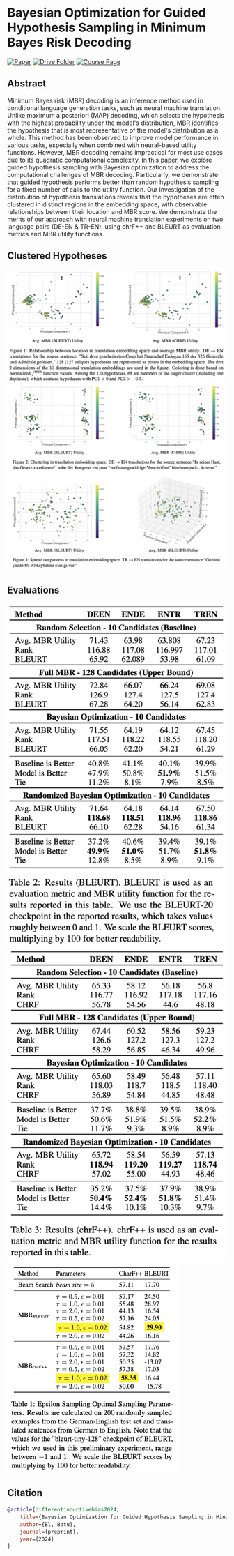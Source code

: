 # Bayesian Optimization for Guided Hypothesis Sampling in Minimum Bayes Risk Decoding

[![Paper](https://img.shields.io/badge/Paper-007ACC?style=for-the-badge&labelColor=007ACC)](https://drive.google.com/file/d/1irfeto2mPHuTviJ-Dl0K4dkufrMTyp0l/view?usp=sharing)
[![Drive Folder](https://img.shields.io/badge/Drive_Folder-007ACC?style=for-the-badge&labelColor=007ACC)](https://drive.google.com/drive/folders/1PzNdEactL4S8OVCGuX-0I2za49H2wM1c?usp=drive_link)
[![Course Page](https://img.shields.io/badge/Course_Page-007ACC?style=for-the-badge&labelColor=007ACC)](https://www.cl.cam.ac.uk/teaching/2324/L101/)

## Abstract
Minimum Bayes risk (MBR) decoding is an inference method used in conditional language generation tasks, such as neural machine translation. Unlike maximum a posteriori (MAP) decoding, which selects the hypothesis with the highest probability under the model's distribution, MBR identifies the hypothesis that is most representative of the model's distribution as a whole. This method has been observed to improve model performance in various tasks, especially when combined with neural-based utility functions. However, MBR decoding remains impractical for most use cases due to its quadratic computational complexity. In this paper, we explore guided hypothesis sampling with Bayesian optimization to address the computational challenges of MBR decoding. Particularly, we demonstrate that guided hypothesis performs better than random hypothesis sampling for a fixed number of calls to the utility function. Our investigation of the distribution of hypothesis translations reveals that the hypotheses are often clustered in distinct regions in the embedding space, with observable relationships between their location and MBR score. We demonstrate the merits of our approach with neural machine translation experiments on two language pairs (DE-EN \& TR-EN), using chrF++ and BLEURT as evaluation metrics and MBR utility functions.

## Clustered Hypotheses
![Alt text](assets/example-1.png)
![Alt text](assets/example-2.png)

## Evaluations
![Alt text](assets/bleurt-table.png)
![Alt text](assets/chrf-table.png)
![Alt text](assets/epsilon-table.png)

## Citation
```bibtex
@article{differentinductivebias2024,
    title={Bayesian Optimization for Guided Hypothesis Sampling in Minimum Bayes Risk Decoding},
    author={El, Batu},
    journal={preprint},
    year={2024}
}
